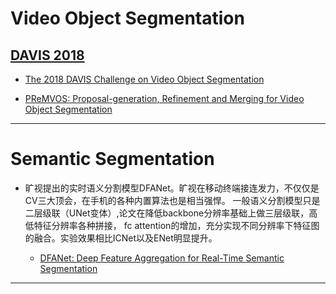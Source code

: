 
# Video Object Segmentation

## [DAVIS 2018](https://davischallenge.org/challenge2018/publications.html/ "DAVIS2018")

  - [The 2018 DAVIS Challenge on Video Object Segmentation](https://arxiv.org/pdf/1803.00557.pdf)

  - [PReMVOS: Proposal-generation, Refinement and Merging for Video Object Segmentation](https://arxiv.org/pdf/1807.09190.pdf)

---

# Semantic Segmentation
- 旷视提出的实时语义分割模型DFANet。旷视在移动终端接连发力，不仅仅是CV三大顶会，在手机的各种内置算法也是相当强悍。
一般语义分割模型只是二层级联（UNet变体）,论文在降低backbone分辨率基础上做三层级联，高低特征分辨率各种拼接，
fc attention的增加，充分实现不同分辨率下特征图的融合。实验效果相比ICNet以及ENet明显提升。

  - [DFANet: Deep Feature Aggregation for Real-Time Semantic Segmentation](https://share.weiyun.com/5NgHbWH)



---